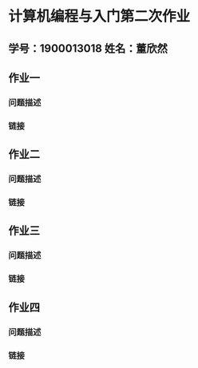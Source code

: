 # 计算机编程与入门第二次作业
## 学号：1900013018 姓名：董欣然
## 作业一
### 问题描述
### 链接



## 作业二
### 问题描述
### 链接

## 作业三
### 问题描述
### 链接

## 作业四
### 问题描述
### 链接

